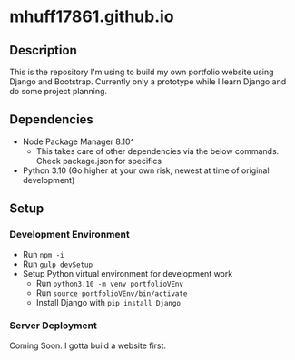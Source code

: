 # mhuff17861.github.io

## Description

This is the repository I'm using to build my own portfolio website using Django and Bootstrap. Currently only a prototype while I learn Django and do some project planning.

## Dependencies

- Node Package Manager 8.10^
  - This takes care of other dependencies via the below commands. Check package.json for specifics
- Python 3.10 (Go higher at your own risk, newest at time of original development)

## Setup

### Development Environment

- Run `npm -i`
- Run `gulp devSetup`
- Setup Python virtual environment for development work
  - Run `python3.10 -m venv portfolioVEnv`
  - Run `source portfolioVEnv/bin/activate`
  - Install Django with `pip install Django`

### Server Deployment

Coming Soon. I gotta build a website first.
